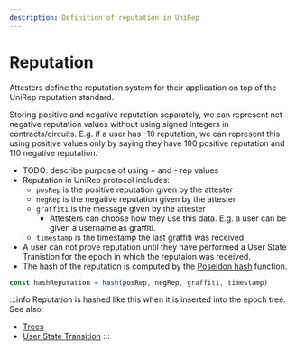 ```yaml
---
description: Definition of reputation in UniRep
---
```


# Reputation

Attesters define the reputation system for their application on top of the UniRep reputation standard.

Storing positive and negative reputation separately, we can represent net negative reputation values without using signed integers in contracts/circuits. E.g. if a user has -10 reputation, we can represent this using positive values only by saying they have 100 positive reputation and 110 negative reputation.

* TODO: describe purpose of using + and - rep values
* Reputation in UniRep protocol includes:
  * `posRep` is the positive reputation given by the attester
  * `negRep` is the negative reputation given by the attester
  * `graffiti` is the message given by the attester
    * Attesters can choose how they use this data. E.g. a user can be given a username as graffiti.
  * `timestamp` is the timestamp the last graffiti was received
* A user can not prove reputation until they have performed a User State Tranistion for the epoch in which the reputaion was received.
* The hash of the reputation is computed by the [Poseidon hash](https://www.poseidon-hash.info/) function.

```typescript
const hashReputation = hash(posRep, negRep, graffiti, timestamp)
```

:::info
Reputation is hashed like this when it is inserted into the epoch tree. See also:

* [Trees](06-trees.md)
* [User State Transition](05-user-state-transition.md)
:::
